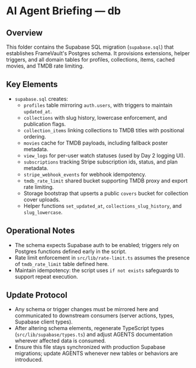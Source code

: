# AI Agent Briefing — db

## Overview
This folder contains the Supabase SQL migration (`supabase.sql`) that establishes FrameVault's Postgres schema. It provisions extensions, helper triggers, and all domain tables for profiles, collections, items, cached movies, and TMDB rate limiting.

## Key Elements
- `supabase.sql` creates:
  - `profiles` table mirroring `auth.users`, with triggers to maintain `updated_at`.
  - `collections` with slug history, lowercase enforcement, and publication flags.
  - `collection_items` linking collections to TMDB titles with positional ordering.
  - `movies` cache for TMDB payloads, including fallback poster metadata.
  - `view_logs` for per-user watch statuses (used by Day 2 logging UI).
  - `subscriptions` tracking Stripe subscription ids, status, and plan metadata.
  - `stripe_webhook_events` for webhook idempotency.
  - `tmdb_rate_limit` shared bucket supporting TMDB proxy and export rate limiting.
  - Storage bootstrap that upserts a public `covers` bucket for collection cover uploads.
  - Helper functions `set_updated_at`, `collections_slug_history`, and `slug_lowercase`.

## Operational Notes
- The schema expects Supabase auth to be enabled; triggers rely on Postgres functions defined early in the script.
- Rate limit enforcement in `src/lib/rate-limit.ts` assumes the presence of `tmdb_rate_limit` table defined here.
- Maintain idempotency: the script uses `if not exists` safeguards to support repeat execution.

## Update Protocol
- Any schema or trigger changes must be mirrored here and communicated to downstream consumers (server actions, types, Supabase client types).
- After altering schema elements, regenerate TypeScript types (`src/lib/supabase/types.ts`) and adjust AGENTS documentation wherever affected data is consumed.
- Ensure this file stays synchronized with production Supabase migrations; update AGENTS whenever new tables or behaviors are introduced.
